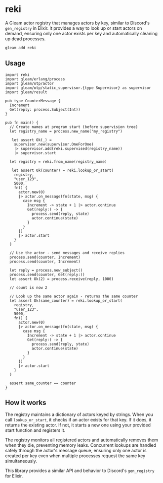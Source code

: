 # reki

A Gleam actor registry that manages actors by key, similar to Discord's `gen_registry` in Elixir. It provides a way to look up or start actors on demand, ensuring only one actor exists per key and automatically cleaning up dead processes.

```sh
gleam add reki
```

## Usage

```gleam
import reki
import gleam/erlang/process
import gleam/otp/actor
import gleam/otp/static_supervisor.{type Supervisor} as supervisor
import gleam/result

pub type CounterMessage {
  Increment
  Get(reply: process.Subject(Int))
}

pub fn main() {
  // Create names at program start (before supervision tree)
  let registry_name = process.new_name("my_registry")

   let assert Ok(_) =
    supervisor.new(supervisor.OneForOne)
    |> supervisor.add(reki.supervised(registry_name))
    |> supervisor.start

  let registry = reki.from_name(registry_name)

   let assert Ok(counter) = reki.lookup_or_start(
    registry,
    "user_123",
    5000,
    fn() {
      actor.new(0)
      |> actor.on_message(fn(state, msg) {
        case msg {
          Increment -> state + 1 |> actor.continue
          Get(reply:) -> {
            process.send(reply, state)
            actor.continue(state)
          }
        }
      })
      |> actor.start
    }
  )

  // Use the actor - send messages and receive replies
  process.send(counter, Increment)
  process.send(counter, Increment)

  let reply = process.new_subject()
  process.send(counter, Get(reply:))
  let assert Ok(2) = process.receive(reply, 1000)

  // count is now 2

  // Look up the same actor again - returns the same counter
  let assert Ok(same_counter) = reki.lookup_or_start(
    registry,
    "user_123",
    5000,
    fn() {
      actor.new(0)
      |> actor.on_message(fn(state, msg) {
        case msg {
          Increment -> state + 1 |> actor.continue
          Get(reply:) -> {
            process.send(reply, state)
            actor.continue(state)
          }
        }
      })
      |> actor.start
    }
  )

  assert same_counter == counter
}
```

## How it works

The registry maintains a dictionary of actors keyed by strings. When you call `lookup_or_start`, it checks if an actor exists for that key. If it does, it returns the existing actor. If not, it starts a new one using your provided start function and registers it.

The registry monitors all registered actors and automatically removes them when they die, preventing memory leaks. Concurrent lookups are handled safely through the actor's message queue, ensuring only one actor is created per key even when multiple processes request the same key simultaneously.

This library provides a similar API and behavior to Discord's `gen_registry` for Elixir.
